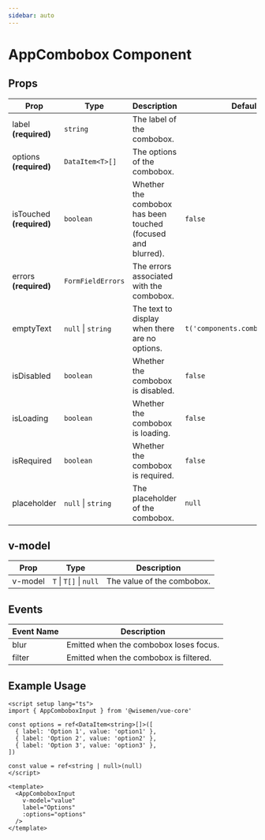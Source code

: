 ```yaml
---
sidebar: auto
---
```


# AppCombobox Component

## Props

| Prop       | Type                      | Description                                                  | Default          |
|------------|---------------------------|--------------------------------------------------------------|------------------|
| label **(required)**      | `string`                  | The label of the combobox.                                   |                 |
| options **(required)**    | `DataItem<T>[]`           | The options of the combobox.                                 |                 |
| isTouched **(required)**  | `boolean`                 | Whether the combobox has been touched (focused and blurred). | `false`          |
| errors **(required)**     | `FormFieldErrors`         | The errors associated with the combobox.                     |                 |
| emptyText  | `null` \| `string`          | The text to display when there are no options.               | `t('components.combobox.empty')` |
| isDisabled | `boolean`                 | Whether the combobox is disabled.                            | `false`          |
| isLoading  | `boolean`                 | Whether the combobox is loading.                             | `false`          |
| isRequired | `boolean`                 | Whether the combobox is required.                            | `false`          |
| placeholder| `null` \| `string`          | The placeholder of the combobox.                             | `null`           |

## v-model

| Prop       | Type           | Description                                          |
|------------|----------------|------------------------------------------------------|
| v-model    | `T` \| `T[]` \| `null` | The value of the combobox.                           |

## Events

| Event Name  | Description                                          |
|-------------|------------------------------------------------------|
| blur        | Emitted when the combobox loses focus.               |
| filter      | Emitted when the combobox is filtered.              |

## Example Usage

```vue
<script setup lang="ts">
import { AppComboboxInput } from '@wisemen/vue-core'

const options = ref<DataItem<string>[]>([
  { label: 'Option 1', value: 'option1' },
  { label: 'Option 2', value: 'option2' },
  { label: 'Option 3', value: 'option3' },
])

const value = ref<string | null>(null)
</script>

<template>
  <AppComboboxInput
    v-model="value"
    label="Options"
    :options="options"
  />
</template>
